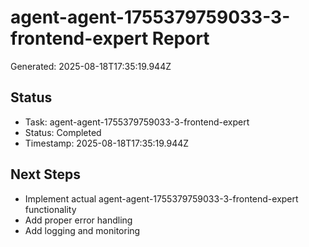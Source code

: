 # agent-agent-1755379759033-3-frontend-expert Report

Generated: 2025-08-18T17:35:19.944Z

## Status
- Task: agent-agent-1755379759033-3-frontend-expert
- Status: Completed
- Timestamp: 2025-08-18T17:35:19.944Z

## Next Steps
- Implement actual agent-agent-1755379759033-3-frontend-expert functionality
- Add proper error handling
- Add logging and monitoring
